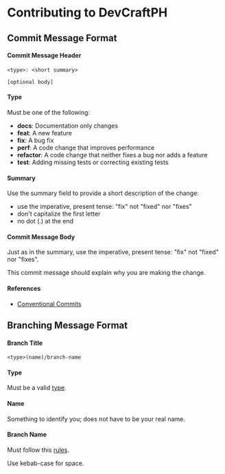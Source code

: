 # Contributing to DevCraftPH

## Commit Message Format

#### Commit Message Header

```
<type>: <short summary>

[optional body]
```

#### Type

Must be one of the following:

- **docs**: Documentation only changes
- **feat**: A new feature
- **fix**: A bug fix
- **perf**: A code change that improves performance
- **refactor**: A code change that neither fixes a bug nor adds a feature
- **test**: Adding missing tests or correcting existing tests

#### Summary

Use the summary field to provide a short description of the change:

- use the imperative, present tense: "fix" not "fixed" nor "fixes"
- don't capitalize the first letter
- no dot (.) at the end

#### Commit Message Body

Just as in the summary, use the imperative, present tense: "fix" not "fixed" nor "fixes".

This commit message should explain why you are making the change.

#### References

- [Conventional Commits](https://www.conventionalcommits.org/en/v1.0.0/)

## Branching Message Format

#### Branch Title

```
<type>(name)/branch-name
```

#### Type

Must be a valid [type](#type).

#### Name

Something to identify you; does not have to be your real name.

#### Branch Name

Must follow this [rules](#summary).

Use kebab-case for space.